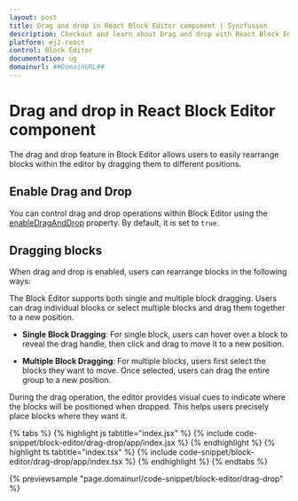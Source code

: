 ```yaml
---
layout: post
title: Drag and drop in React Block Editor component | Syncfusion
description: Checkout and learn about Drag and drop with React Block Editor component of Syncfusion Essential JS 2 and more.
platform: ej2-react
control: Block Editor
documentation: ug
domainurl: ##DomainURL##
---
```


# Drag and drop in React Block Editor component

The drag and drop feature in Block Editor allows users to easily rearrange blocks within the editor by dragging them to different positions.

## Enable Drag and Drop

You can control drag and drop operations within Block Editor using the [enableDragAndDrop](../api/blockeditor/#enabledraganddrop) property. By default, it is set to `true`.

## Dragging blocks

When drag and drop is enabled, users can rearrange blocks in the following ways:

The Block Editor supports both single and multiple block dragging. Users can drag individual blocks or select multiple blocks and drag them together to a new position.

- **Single Block Dragging**: For single block, users can hover over a block to reveal the drag handle, then click and drag to move it to a new position.

- **Multiple Block Dragging**: For multiple blocks, users first select the blocks they want to move. Once selected, users can drag the entire group to a new position.

During the drag operation, the editor provides visual cues to indicate where the blocks will be positioned when dropped. This helps users precisely place blocks where they want it.

{% tabs %}
{% highlight js tabtitle="index.jsx" %}
{% include code-snippet/block-editor/drag-drop/app/index.jsx %}
{% endhighlight %}
{% highlight ts tabtitle="index.tsx" %}
{% include code-snippet/block-editor/drag-drop/app/index.tsx %}
{% endhighlight %}
{% endtabs %}
        
{% previewsample "page.domainurl/code-snippet/block-editor/drag-drop" %}
